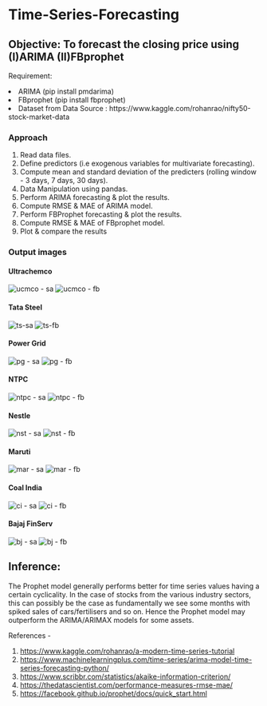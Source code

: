 # Time-Series-Forecasting

## Objective: To forecast the closing price using (I)ARIMA (II)FBprophet

Requirement:
<li>ARIMA (pip install pmdarima)</li>
<li>FBprophet (pip install fbprophet)</li>
<li>Dataset from Data Source : https://www.kaggle.com/rohanrao/nifty50-stock-market-data</li>
  
 ### Approach
 1. Read data files.
 2. Define predictors (i.e exogenous variables for multivariate forecasting).
 3. Compute mean and standard deviation of the predicters (rolling window - 3 days, 7 days, 30 days).
 4. Data Manipulation using pandas.
 5. Perform ARIMA forecasting & plot the results.
 6. Compute RMSE & MAE of ARIMA model.
 7. Perform FBProphet forecasting & plot the results.
 8. Compute RMSE & MAE of FBprophet model.
 9. Plot & compare the results

### Output images

#### Ultrachemco
![ucmco - sa](https://user-images.githubusercontent.com/78731243/133252194-0902118a-3d30-4a2d-862c-c48c21db2d63.png)
![ucmco - fb](https://user-images.githubusercontent.com/78731243/133252222-0719135c-b200-475c-8568-845d9d67e780.png)

#### Tata Steel
![ts-sa](https://user-images.githubusercontent.com/78731243/133252453-8e839c5d-0a0d-48ba-ba5a-c12c4db9044a.png)
![ts-fb](https://user-images.githubusercontent.com/78731243/133252472-6c585d85-6878-4f4d-bc39-ad1602d1d8eb.png)

#### Power Grid
![pg - sa](https://user-images.githubusercontent.com/78731243/133252739-49a53c51-9663-47d6-80f9-fdd57bdd65fc.png)
![pg - fb](https://user-images.githubusercontent.com/78731243/133252751-d339ff58-11d6-45ad-83b6-105764229c40.png)

#### NTPC
![ntpc - sa](https://user-images.githubusercontent.com/78731243/133252951-9f898bdd-96de-49a2-b181-a00660a2a770.png)
![ntpc - fb](https://user-images.githubusercontent.com/78731243/133252957-ebabc86d-efc8-45a2-a1ac-385042a074b0.png)

#### Nestle
![nst - sa](https://user-images.githubusercontent.com/78731243/133253198-ccf8f701-cabd-494b-85d8-45610aa33dc4.png)
![nst - fb](https://user-images.githubusercontent.com/78731243/133253209-3bd855bd-0760-4aba-9aaa-db62ed53d4f2.png)

#### Maruti
![mar - sa](https://user-images.githubusercontent.com/78731243/133253364-ab58caa2-23da-4c32-85ba-544294d16769.png)
![mar - fb](https://user-images.githubusercontent.com/78731243/133253377-a39d5789-7742-4e70-ac87-457c1feac749.png)

#### Coal India
![ci - sa](https://user-images.githubusercontent.com/78731243/133253509-6686b1f1-b858-41a0-a894-ef35b997299f.png)
![ci - fb](https://user-images.githubusercontent.com/78731243/133253516-948e5437-6b85-453f-9f21-549a22b03a01.png)

#### Bajaj FinServ
![bj - sa](https://user-images.githubusercontent.com/78731243/133253623-bf0c6f18-06d1-4375-92d9-42ff5797d434.png)
![bj - fb](https://user-images.githubusercontent.com/78731243/133253638-28b69926-ee81-4aa7-a910-3e6233897e2e.png)

 
## Inference:
The Prophet model generally performs better for time series values having a certain cyclicality. In the case of stocks from the various industry sectors, this can possibly be the case as fundamentally we see some months with spiked sales of cars/fertilisers and so on.
Hence the Prophet model may outperform the ARIMA/ARIMAX models for some assets.

References - 
1. https://www.kaggle.com/rohanrao/a-modern-time-series-tutorial
2. https://www.machinelearningplus.com/time-series/arima-model-time-series-forecasting-python/
3. https://www.scribbr.com/statistics/akaike-information-criterion/
4. https://thedatascientist.com/performance-measures-rmse-mae/
5. https://facebook.github.io/prophet/docs/quick_start.html
